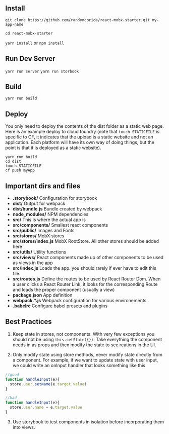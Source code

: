 ## Install
`git clone https://github.com/randymcbride/react-mobx-starter.git my-app-name`

`cd react-mobx-starter`

`yarn install` or `npm install`

## Run Dev Server
`yarn run server`
`yarn run storbook`

## Build
`yarn run build`

## Deploy
You only need to deploy the contents of the dist folder as a static web page. Here is an example deploy to cloud foundry (note that `touch STATICFILE` is specific to CF, it indicates that the upload is a static website and not an application. Each platform will have its own way of doing things, but the point is that it is deployed as a static website).
```
yarn run build
cd dist
touch STATICFILE
cf push myApp
```

## Important dirs and files
* __.storybook/__ Configuration for storybook
* __dist/__ Output for webpack
* __dist/bundle.js__ Bundle created by webpack
* __node_modules/__ NPM dependencies
* __src/__ This is where the actual app is
* __src/components/__ Smallest react components
* __src/public/__ Images and Fonts
* __src/stores/__ MobX stores
* __src/stores/index.js__ MobX RootStore. All other stores should be added here
* __src/utils/__ Utility functions
* __src/views/__ React components made up of other components to be used as views in the app
* __src/index.js__ Loads the app. you should rarely if ever have to edit this file.
* __src/routes.js__ Define the routes to be used by React Router Dom. When a user clicks a React Router Link, it looks for the corresponding Route and loads the proper component (usually a view)
* __package.json__ App definition
* __webpack.*.js__ Webpack configuration for various environements
* __.babelrc__ Configure babel presets and plugins

## Best Practices
1. Keep state in stores, not components. With very few exceptions you should not be using `this.setState({})`. Take everything the component needs in as props and then modify the state to see reations in the UI.

2. Only modify state using store methods, never modify state directly from a component. For example, if we want to update state with user input, we could write an onInput handler that looks something like this
```javascript
//good
function handleInput(e){
  store.user.setName(e.target.value)
}

//bad
function handleInput(e){
  store.user.name = e.target.value
}
  ```
  
  3. Use storybook to test components in isolation before incorporating them into views.

